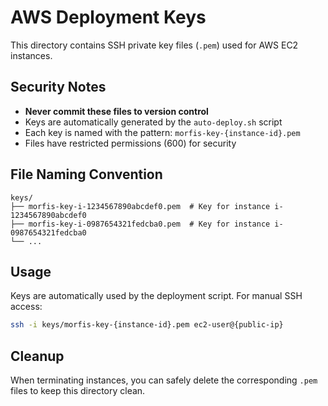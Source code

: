 # AWS Deployment Keys

This directory contains SSH private key files (`.pem`) used for AWS EC2 instances.

## Security Notes

- **Never commit these files to version control**
- Keys are automatically generated by the `auto-deploy.sh` script
- Each key is named with the pattern: `morfis-key-{instance-id}.pem`
- Files have restricted permissions (600) for security

## File Naming Convention

```
keys/
├── morfis-key-i-1234567890abcdef0.pem  # Key for instance i-1234567890abcdef0
├── morfis-key-i-0987654321fedcba0.pem  # Key for instance i-0987654321fedcba0
└── ...
```

## Usage

Keys are automatically used by the deployment script. For manual SSH access:

```bash
ssh -i keys/morfis-key-{instance-id}.pem ec2-user@{public-ip}
```

## Cleanup

When terminating instances, you can safely delete the corresponding `.pem` files to keep this directory clean. 